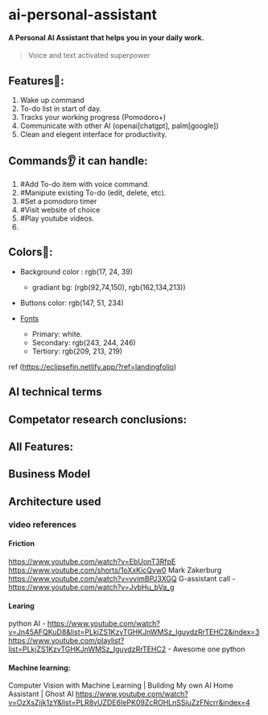 # ai-personal-assistant

#### A Personal AI Assistant that helps you in your daily work.
> Voice and text activated superpower


## Features🔋:
1. Wake up command 
2. To-do list in start of day.
3. Tracks your working progress (Pomodoro+)
4. Communicate with other AI (openai[chatgpt], palm[google])
5. Clean and elegent interface for productivity.


## Commands👂 it can handle:

1. #Add To-do item with voice command.
2. #Manipute existing To-do (edit, delete, etc).
3. #Set a pomodoro timer
4. #Visit website of choice
5. #Play youtube videos.
6. 



## Colors🎨:

- Background color : rgb(17, 24, 39)
    - gradiant bg: (rgb(92,74,150), rgb(162,134,213))
- Buttons color: rgb(147, 51, 234)

- <u>Fonts</u>

    - Primary: white.
    - Secondary: rgb(243, 244, 246)
    - Tertiory: rgb(209, 213, 219)

ref (https://eclipsefin.netlify.app/?ref=landingfolio)

## AI technical terms



## Competator research conclusions:




## All Features:




## Business Model



## Architecture used



### video references

#### Friction
https://www.youtube.com/watch?v=EbUonT3RfpE
https://www.youtube.com/shorts/1oXxKicQvw0
Mark Zakerburg https://www.youtube.com/watch?v=vvimBPJ3XGQ
G-assistant call - https://www.youtube.com/watch?v=JvbHu_bVa_g

#### Learing
python AI - https://www.youtube.com/watch?v=Jn45AFQKuD8&list=PLkjZS1KzvTGHKJnWMSz_IguydzRrTEHC2&index=3
https://www.youtube.com/playlist?list=PLkjZS1KzvTGHKJnWMSz_IguydzRrTEHC2 - Awesome one python




#### Machine learning:
Computer Vision with Machine Learning | Building My own AI Home Assistant | Ghost AI https://www.youtube.com/watch?v=OzXsZjjk1zY&list=PLR8vUZDE6IePK09ZcROHLnSSiuZzFNcrr&index=4
